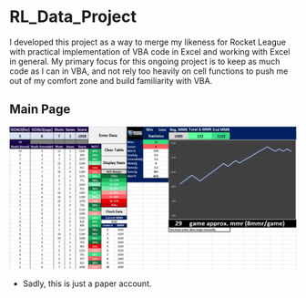 # RL_Data_Project
I developed this project as a way to merge my likeness for Rocket League with practical implementation of VBA code in Excel and working with Excel in general. My primary focus for this ongoing project is to keep as much code as I can in VBA, and not rely too heavily on cell functions to push me out of my comfort zone and build familiarity with VBA.

## Main Page<br />
<img src="images/sheet.jpg" alt="Example Image 2" width="1000"><br />
- Sadly, this is just a paper account.